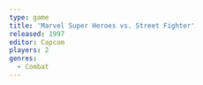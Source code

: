 ```yaml
---
type: game
title: 'Marvel Super Heroes vs. Street Fighter'
released: 1997
editor: Capcom
players: 2
genres:
  - Combat
---
```

